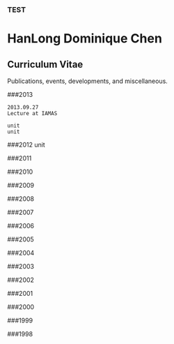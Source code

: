 ### TEST
# HanLong Dominique Chen

## Curriculum Vitae

Publications, events, developments, and miscellaneous.

###2013

	2013.09.27
	Lecture at IAMAS
	
	unit
	unit



###2012
	unit

###2011

###2010

###2009

###2008

###2007

###2006

###2005

###2004

###2003

###2002

###2001

###2000

###1999

###1998
